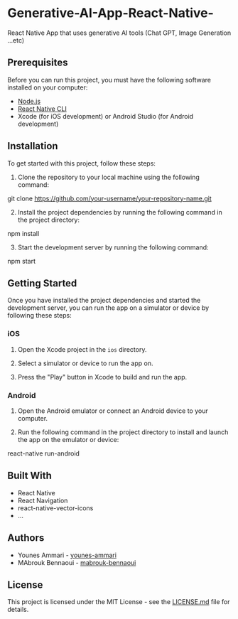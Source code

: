 # Generative-AI-App-React-Native-
React Native App that uses generative AI tools (Chat GPT, Image Generation ...etc)

## Prerequisites

Before you can run this project, you must have the following software installed on your computer:

- [Node.js](https://nodejs.org/en/)
- [React Native CLI](https://reactnative.dev/docs/environment-setup)
- Xcode (for iOS development) or Android Studio (for Android development)

## Installation

To get started with this project, follow these steps:

1. Clone the repository to your local machine using the following command:

git clone https://github.com/your-username/your-repository-name.git


2. Install the project dependencies by running the following command in the project directory:

npm install


3. Start the development server by running the following command:

npm start


## Getting Started

Once you have installed the project dependencies and started the development server, you can run the app on a simulator or device by following these steps:

### iOS

1. Open the Xcode project in the `ios` directory.

2. Select a simulator or device to run the app on.

3. Press the "Play" button in Xcode to build and run the app.

### Android

1. Open the Android emulator or connect an Android device to your computer.

2. Run the following command in the project directory to install and launch the app on the emulator or device:

react-native run-android



## Built With

- React Native
- React Navigation
- react-native-vector-icons
- ...

## Authors

- Younes Ammari - [younes-ammari](https://github.com/younes-ammari)
- MAbrouk Bennaoui - [mabrouk-bennaoui](https://github.com/mabrouk-bennaoui)

## License

This project is licensed under the MIT License - see the [LICENSE.md](LICENSE.md) file for details.




